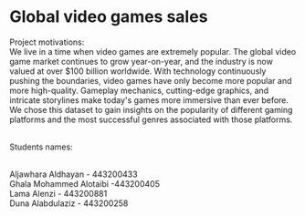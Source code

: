 <h1>Global video games sales</h1>
<b></b>Project motivations:</b><br>
We live in a time when video games are extremely popular. The global video game market continues to grow year-on-year, and the industry is now valued at over $100 billion worldwide. With technology continuously pushing the boundaries, video games have only become more popular and more high-quality. Gameplay mechanics, cutting-edge graphics, and intricate storylines make today's games more immersive than ever before. 
 We chose this dataset to gain insights on the popularity of different gaming platforms and the most successful genres associated with those platforms.
<br>
<br>
 <p style="font-size:bold">Students names:</p>
 <br>
 Aljawhara Aldhayan - 443200433<br>
 Ghala Mohammed Alotaibi -443200405<br>
 Lama Alenzi - 443200881<br>
 Duna Alabdulaziz - 443200258<br>
